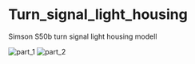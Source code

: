 # Turn_signal_light_housing
Simson S50b turn signal light housing modell

![part_1](pic.JPG)
![part_2](pic.JPG)
